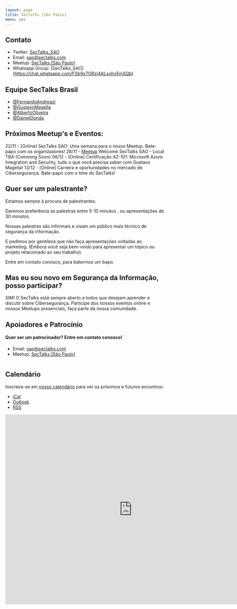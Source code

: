 ```yaml
---
layout: page
title: SecTalks [São Paulo]
menu: yes
---
```


## Contato

* Twitter: [SecTalks_SAO](https://twitter.com/sectalks_sao)
* Email: [sao@sectalks.com](mailto:sao@sectalks.com)
* Meetup: [SecTalks [São Paulo]](https://www.meetup.com/SecTalks-Sao-Paulo/)
* Whatsapp Group: [SecTalks_SAO] (https://chat.whatsapp.com/FSb9x7ORzj4ALsohvEmSQb)

## Equipe SecTalks Brasil

* [@FernandoAndreazi](https://twitter.com/fandreazi) 
* [@GustavoMagella](https://twitter.com/gustavomagella)
* [@AlbertoOliveira](https://twitter.com/_AlbertoOliveir)
* [@DanielDonda](https://twitter.com/DanielDonda)

## Próximos Meetup's e Eventos:

22/11 - [Online] SecTalks SAO: Uma semana para o nosso Meetup. Bate-papo com os organizadores! 
28/11 - [Meetup](https://www.meetup.com/SecTalks-Sao-Paulo/) Welcome SecTalks SAO - Local TBA (Comming Soon)
06/12 - [Online] Certificação AZ-101: Microsoft Azure Integration and Security, tudo o que você precisa saber com Gustavo Magella! 
13/12 - [Online] Carreira e oportunidades no mercado de Cibersegurança. Bate-papo com o time do SecTalks!

## Quer ser um palestrante?

Estamos sempre à procura de palestrantes.

Daremos preferência as palestras entre 5-10 minutos , ou apresentações de 30 minutos.

Nossas palestras são informais e visam um público mais técnico de segurança da informação. 

E pedimos por gentileza que não faça apresentações voltadas ao marketing. (Embora você seja bem-vindo para apresentar um tópico ou projeto relacionado ao seu trabalho).

Entre em contato conosco, para batermos um bapo.

## Mas eu sou novo em Segurança da Informação, posso participar?

SIM! O SecTalks está sempre aberto a todos que desejam aprender e discutir sobre Cibersegurança. Participe dos nossos eventos online e nossos Meetups presenciais, faça parte da nossa comunidade. 

## Apoiadores e Patrocínio

#### Quer ser um patrocinador? Entre em contato conosco!

* Email: [sao@sectalks.com](mailto:sao@sectalks.com)
* Meetup: [SecTalks [São Paulo]](https://www.meetup.com/SecTalks-Sao-Paulo/)

<a href="http://www.pwc.com.au" 
   title="">
    <img src="{{ site.baseurl }}/images/sponsors/" 
         alt="" 
         class="sponsor">
</a>

## Calendário

Inscreva-se em [nosso calendário](http://www.meetup.com/SecTalks-Sao-Paulo/events/) para ver os próximos e futuros encontros:

* [iCal](webcal://www.meetup.com/SecTalks-Sao-Paulo/events/ical/)
* [Outlook](http://www.meetup.com/SecTalks-Sao-Paulo/events/ical/)
* [RSS](http://www.meetup.com/SecTalks-Sao-Paulo/events/rss/)

<iframe src="https://calendar.google.com/calendar/b/3/embed?height=600&amp;wkst=1&amp;bgcolor=%23FFFFFF&amp;src=civ24t22ah3kb8lv497bjqik119p4jln%40import.calendar.google.com&amp;color=%23691426&amp;ctz=America%2FSao_Paulo" style="border-width:0" width="800" height="600" frameborder="0" scrolling="no"></iframe>
